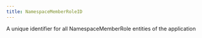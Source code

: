 ```yaml
---
title: NamespaceMemberRoleID
---
```


A unique identifier for all NamespaceMemberRole entities of the application
